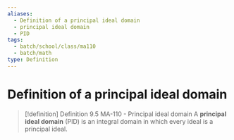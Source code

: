 ```yaml
---
aliases:
  - Definition of a principal ideal domain
  - principal ideal domain
  - PID
tags:
  - batch/school/class/ma110
  - batch/math
type: Definition
---
```

# Definition of a principal ideal domain

> [!definition] Definition 9.5 MA-110 - Principal ideal domain
> A **principal ideal domain** (PID) is an integral domain in which every ideal is a principal ideal.
